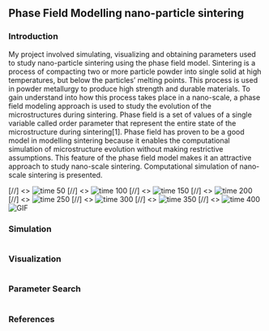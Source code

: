 ## Phase Field Modelling nano-particle sintering
### Introduction
My project involved simulating, visualizing and obtaining parameters used to study nano-particle sintering using the phase field model.
Sintering is a process of compacting two or more particle powder into single solid at high temperatures, but below the particles’ melting points. This process is used in powder metallurgy to produce high strength and durable materials. To gain understand into how this process takes place in a nano-scale, a phase field modeling approach is used to study the evolution of the microstructures during sintering. Phase field is a set of values of a single variable called order parameter that represent the entire state of the microstructure during sintering[1]. Phase field has proven to be a good model in  modelling sintering because it enables the computational simulation of microstructure evolution without making restrictive assumptions. This feature of the phase field model  makes it an attractive approach to study nano-scale sintering. Computational simulation of nano-scale sintering is presented.


[//] <> ![time 50](https://github.com/CleverChuk/ICES/blob/master/images/fullT50.png)
[//] <> ![time 100](https://github.com/CleverChuk/ICES/blob/master/images/fullT100.png)
[//] <> ![time 150](https://github.com/CleverChuk/ICES/blob/master/images/fullT150.png)
[//] <> ![time 200](https://github.com/CleverChuk/ICES/blob/master/images/fullT200.png)
[//] <> ![time 250](https://github.com/CleverChuk/ICES/blob/master/images/fullT250.png)
[//] <> ![time 300](https://github.com/CleverChuk/ICES/blob/master/images/fullT300.png)
[//] <> ![time 350](https://github.com/CleverChuk/ICES/blob/master/images/fullT350.png)
[//] <> ![time 400](https://github.com/CleverChuk/ICES/blob/master/images/fullT400.png)
![GIF](https://github.com/CleverChuk/ICES/blob/master/images/simulation.gif)

### Simulation
```C++

```
### Visualization
```python

```

### Parameter Search
```python

```

### References

